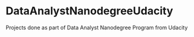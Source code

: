 # DataAnalystNanodegreeUdacity
Projects done as part of Data Analyst Nanodegree Program from Udacity
